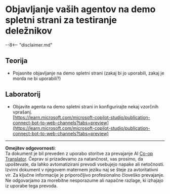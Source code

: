 <!--
CO_OP_TRANSLATOR_METADATA:
{
  "original_hash": "774cce7f425b6d530eedee647cfdbbee",
  "translation_date": "2025-10-20T22:49:46+00:00",
  "source_file": "docs/operative-preview/12-demo-website/README.md",
  "language_code": "sl"
}
-->
# Objavljanje vaših agentov na demo spletni strani za testiranje deležnikov

--8<-- "disclaimer.md"

## Teorija

- Pojasnite objavljanje na demo spletni strani (zakaj bi jo uporabili, zakaj je morda ne bi uporabili?)

## Laboratorij

- Objavite agenta na demo spletni strani in konfigurirajte nekaj vzorčnih vprašanj.  
[https://learn.microsoft.com/microsoft-copilot-studio/publication-connect-bot-to-web-channels?tabs=preview](https://learn.microsoft.com/microsoft-copilot-studio/publication-connect-bot-to-web-channels?tabs=preview)

---

**Omejitev odgovornosti**:  
Ta dokument je bil preveden z uporabo storitve za prevajanje AI [Co-op Translator](https://github.com/Azure/co-op-translator). Čeprav si prizadevamo za natančnost, vas prosimo, da upoštevate, da lahko avtomatizirani prevodi vsebujejo napake ali netočnosti. Izvirni dokument v njegovem maternem jeziku naj se šteje za avtoritativni vir. Za ključne informacije je priporočljivo profesionalno človeško prevajanje. Ne odgovarjamo za morebitne nesporazume ali napačne razlage, ki izhajajo iz uporabe tega prevoda.